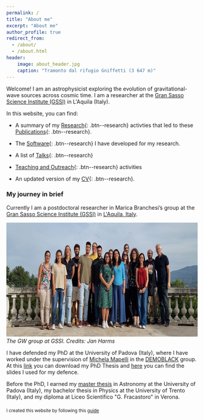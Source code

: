 ```yaml
---
permalink: /
title: "About me"
excerpt: "About me"
author_profile: true
redirect_from: 
  - /about/
  - /about.html
header:
    image: about_header.jpg
    caption: "Tramonto dal rifugio Gniffetti (3 647 m)"
---
```


Welcome! I am an astrophysicist exploring the evolution of gravitational-wave sources across cosmic time. I am a researcher at the [Gran Sasso Science Institute (GSSI)](https://www.gssi.it/) in L'Aquila (Italy).

In this website, you can find:

* A summary of my [Research](/research/){: .btn--research} activties that led to these [Publications](/publications/){: .btn--research}.

* The [Software](/software/){: .btn--research} I have developed for my research.

* A list of [Talks](/talks/){: .btn--research} 

* [Teaching and Outreach](/teachANDoutreach/){: .btn--research} activities

* An updated version of my [CV](/cv/){: .btn--research}.

### My journey in brief

Currently I am a postdoctoral researcher in Marica Branchesi’s group at the [Gran Sasso Science Institute (GSSI)](https://www.gssi.it/) in [L'Aquila, Italy](https://en.wikipedia.org/wiki/L'Aquila). 

<!--<img src="/assets/images/GSSI-Logo-R.png"  width="400" height="200"> -->

<img src="/assets/images/picture_group_web.jpg"  width="700" height="300">
<br>
<em>The GW group at GSSI. Credits: Jan Harms</em>


I have defended my PhD at the University of Padova (Italy), where I have worked under the supervision of [Michela Mapelli](http://web.pd.astro.it/mapelli/) in the [DEMOBLACK](https://demoblack.com/) group. At this [link](/assets/images/PhD_Thesis_Santoliquido_R.pdf) you can download my PhD Thesis and [here](/assets/images/PhD_defence.pdf) you can find the slides I used for my defence.

Before the PhD, I earned my [master thesis](https://thesis.unipd.it/handle/20.500.12608/22346) in Astronomy at the University of Padova (Italy), my bachelor thesis in Physics at the University of Trento (Italy), and my diploma at Liceo Scientifico "G. Fracastoro" in Verona.


<sub>I created this website by following this  [guide](https://jayrobwilliams.com/posts/2020/06/academic-website/)</sub>
